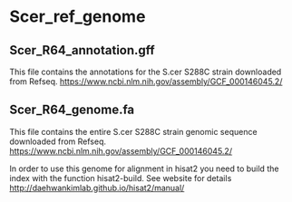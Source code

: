 # Scer_ref_genome

## Scer_R64_annotation.gff
This file contains the annotations for the S.cer S288C strain downloaded from Refseq.
https://www.ncbi.nlm.nih.gov/assembly/GCF_000146045.2/

## Scer_R64_genome.fa
This file contains the entire S.cer S288C strain genomic sequence downloaded from Refseq.
https://www.ncbi.nlm.nih.gov/assembly/GCF_000146045.2/

In order to use this genome for alignment in hisat2 you need to build the index with the function hisat2-build. See website for details http://daehwankimlab.github.io/hisat2/manual/
